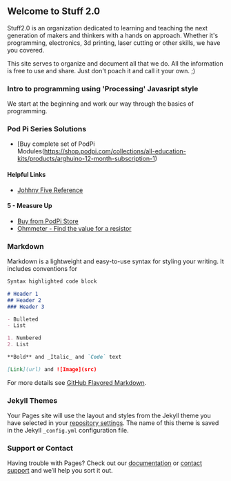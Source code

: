 ## Welcome to Stuff 2.0

Stuff2.0 is an organization dedicated to learning and teaching the next generation of makers and thinkers with a hands on approach. Whether it's programming, electronics, 3d printing, laser cutting or other skills, we have you covered.

This site serves to organize and document all that we do.  All the information is free to use and share.  Just don't poach it and call it your own. ;)

### Intro to programming using 'Processing' Javasript style

We start at the beginning and work our way through the basics of programming.

### Pod Pi Series Solutions

 - [Buy complete set of PodPi Modules(https://shop.podpi.com/collections/all-education-kits/products/arghuino-12-month-subscription-1)

#### Helpful Links

 - [Johhny Five Reference](http://johnny-five.io/api/)

#### 5 - Measure Up 

- [Buy from PodPi Store](https://shop.podpi.com/collections/single-modules/products/module-5-measure-up)
- [Ohmmeter - Find the value for a resistor](podpi/05_ohmmeter.js)

### Markdown

Markdown is a lightweight and easy-to-use syntax for styling your writing. It includes conventions for

```markdown
Syntax highlighted code block

# Header 1
## Header 2
### Header 3

- Bulleted
- List

1. Numbered
2. List

**Bold** and _Italic_ and `Code` text

[Link](url) and ![Image](src)
```

For more details see [GitHub Flavored Markdown](https://guides.github.com/features/mastering-markdown/).

### Jekyll Themes

Your Pages site will use the layout and styles from the Jekyll theme you have selected in your [repository settings](https://github.com/jlawrence71/jlawrence71.github.io/settings/pages). The name of this theme is saved in the Jekyll `_config.yml` configuration file.

### Support or Contact

Having trouble with Pages? Check out our [documentation](https://docs.github.com/categories/github-pages-basics/) or [contact support](https://support.github.com/contact) and we’ll help you sort it out.
